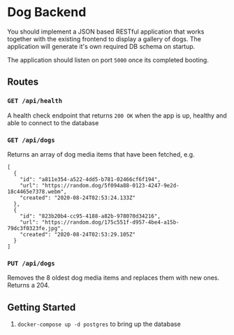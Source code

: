 # Dog Backend

You should implement a JSON based RESTful application that works together with the existing frontend to display a gallery of dogs.
The application will generate it's own required DB schema on startup.

The application should listen on port `5000` once its completed booting.

## Routes

### `GET /api/health`

A health check endpoint that returns `200 OK` when the app is up, healthy and able to connect to the database

### `GET /api/dogs`

Returns an array of dog media items that have been fetched, e.g.

```
[
  {
    "id": "a811e354-a522-4dd5-b781-02466cf6f194",
    "url": "https://random.dog/5f094a88-0123-4247-9e2d-18c4465e7378.webm",
    "created": "2020-08-24T02:53:24.133Z"
  },
  {
    "id": "823b20b4-cc95-4188-a82b-978070d34216",
    "url": "https://random.dog/175c551f-d957-4be4-a15b-79dc3f0323fe.jpg",
    "created": "2020-08-24T02:53:29.105Z"
  }
]
```

### `PUT /api/dogs`

Removes the 8 oldest dog media items and replaces them with new ones. Returns a 204.

## Getting Started

1. `docker-compose up -d postgres` to bring up the database
